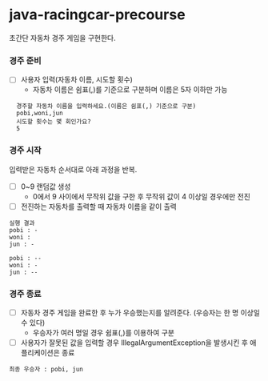 # java-racingcar-precourse

초간단 자동차 경주 게임을 구현한다.

### 경주 준비
  - [ ] 사용자 입력(자동차 이름, 시도할 횟수)
    - 자동차 이름은 쉼표(,)를 기준으로 구분하며 이름은 5자 이하만 가능
  ```
    경주할 자동차 이름을 입력하세요.(이름은 쉼표(,) 기준으로 구분)
    pobi,woni,jun
    시도할 횟수는 몇 회인가요?
    5
  ```


### 경주 시작
입력받은 자동차 순서대로 아래 과정을 반복.
  - [ ] 0~9 랜덤값 생성
    -  0에서 9 사이에서 무작위 값을 구한 후 무작위 값이 4 이상일 경우에만 전진
  - [ ] 전진하는 자동차를 출력할 때 자동차 이름을 같이 출력
  ```
  실행 결과
  pobi : -
  woni : 
  jun : -

  pobi : --
  woni : -
  jun : --
  ```

### 경주 종료
  - [ ] 자동차 경주 게임을 완료한 후 누가 우승했는지를 알려준다. (우승자는 한 명 이상일 수 있다)
    - 우승자가 여러 명일 경우 쉼표(,)를 이용하여 구분
  - [ ] 사용자가 잘못된 값을 입력할 경우 IllegalArgumentException을 발생시킨 후 애플리케이션은 종료
```
최종 우승자 : pobi, jun
```
